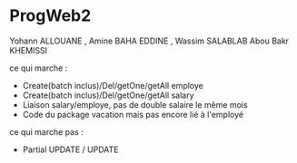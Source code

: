 # ProgWeb2

Yohann ALLOUANE , Amine BAHA EDDINE , Wassim SALABLAB
Abou Bakr KHEMISSI

ce qui marche : 
  
  - Create(batch inclus)/Del/getOne/getAll employe
  - Create(batch inclus)/Del/getOne/getAll salary
  - Liaison salary/employe, pas de double salaire le même mois
  - Code du package vacation mais pas encore lié à l'employé

  

ce qui marche pas :

  - Partial UPDATE / UPDATE
